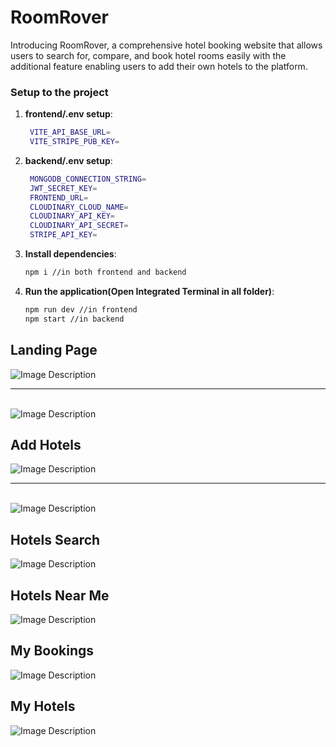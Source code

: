 # RoomRover
Introducing RoomRover, a comprehensive hotel booking website that allows users to search for, compare, and book
hotel rooms easily with the additional feature enabling users to add their own hotels to the platform.
### Setup to the project

1. **frontend/.env setup**:
   ```bash
    VITE_API_BASE_URL=
    VITE_STRIPE_PUB_KEY=
    ```
2. **backend/.env setup**:
   ```bash
    MONGODB_CONNECTION_STRING=
    JWT_SECRET_KEY=
    FRONTEND_URL=
    CLOUDINARY_CLOUD_NAME=
    CLOUDINARY_API_KEY=
    CLOUDINARY_API_SECRET=
    STRIPE_API_KEY=
    ```
3. **Install dependencies**:
    ```bash
    npm i //in both frontend and backend
    ```
4. **Run the application(Open Integrated Terminal in all folder)**:
    ```bash
    npm run dev //in frontend
    npm start //in backend
    ```

## Landing Page

<img src="photos/landingpage1.png" alt="Image Description">
<br/>
<hr /> 
<br/>
<img src="photos/landingpage2.png" alt="Image Description">

## Add Hotels

<img src="photos/addhotelform1.png" alt="Image Description">
<br/>
<hr /> 
<br/>
<img src="photos/addhotelform2.png" alt="Image Description">

## Hotels Search 

<img src="photos/searchresult.png" alt="Image Description">

## Hotels Near Me

<img src="photos/map.png" alt="Image Description">

## My Bookings

<img src="photos/booking.png" alt="Image Description">

## My Hotels

<img src="photos/myhotels.png" alt="Image Description">
